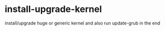 # install-upgrade-kernel
install/upgrade huge or generic kernel and also run update-grub in the end
